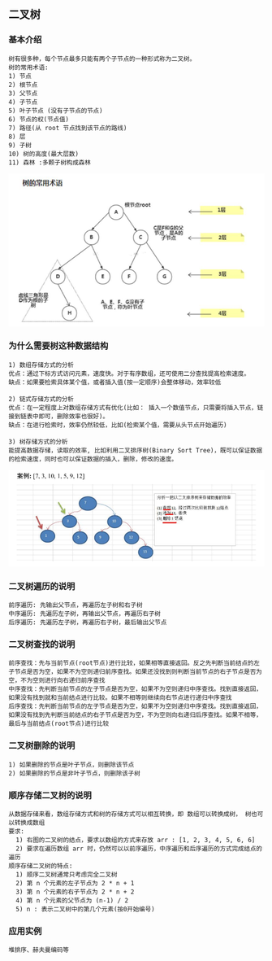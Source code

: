 ## 二叉树

### 基本介绍
```text
树有很多种，每个节点最多只能有两个子节点的一种形式称为二叉树。
树的常用术语:
1) 节点
2) 根节点
3) 父节点
4) 子节点
5) 叶子节点 (没有子节点的节点)
6) 节点的权(节点值)
7) 路径(从 root 节点找到该节点的路线)
8) 层
9) 子树
10) 树的高度(最大层数)
11) 森林 :多颗子树构成森林
```
![image](https://github.com/Tandoy/DataStructures-and-Algorithms/blob/master/DataStructures/images/%E4%BA%8C%E5%8F%89%E6%A0%91/%E4%BA%8C%E5%8F%89%E6%A0%91.PNG)

### 为什么需要树这种数据结构
```text
1) 数组存储方式的分析
优点：通过下标方式访问元素，速度快。对于有序数组，还可使用二分查找提高检索速度。
缺点：如果要检索具体某个值，或者插入值(按一定顺序)会整体移动，效率较低

2) 链式存储方式的分析
优点：在一定程度上对数组存储方式有优化(比如： 插入一个数值节点，只需要将插入节点，链接到链表中即可，删除效率也很好)。
缺点：在进行检索时，效率仍然较低，比如(检索某个值，需要从头节点开始遍历)

3) 树存储方式的分析
能提高数据存储，读取的效率, 比如利用二叉排序树(Binary Sort Tree)，既可以保证数据的检索速度，同时也可以保证数据的插入，删除，修改的速度。
```
![image](https://github.com/Tandoy/DataStructures-and-Algorithms/blob/master/DataStructures/images/%E4%BA%8C%E5%8F%89%E6%A0%91/%E4%BA%8C%E5%8F%89%E6%A0%91%E6%A1%88%E4%BE%8B.PNG)

### 二叉树遍历的说明
```text
前序遍历: 先输出父节点，再遍历左子树和右子树
中序遍历: 先遍历左子树，再输出父节点，再遍历右子树
后序遍历: 先遍历左子树，再遍历右子树，最后输出父节点
```
### 二叉树查找的说明
```text
前序查找：先与当前节点(root节点)进行比较，如果相等直接返回。反之先判断当前结点的左子节点是否为空，如果不为空则递归前序查找。如果还没找到则判断当前节点的右子节点是否为空，不为空则进行向右递归前序查找
中序查找：先判断当前节点的左子节点是否为空，如果不为空则递归中序查找。找到直接返回，如果没有找到就和当前结点进行比较。如果不相等则继续向右节点进行递归中序查找
后序查找：先判断当前节点的左子节点是否为空，如果不为空则递归中序查找。找到直接返回，如果没有找到先判断当前结点的右子节点是否为空，不为空则向右递归后序查找。如果不相等，最后与当前结点(root节点)进行比较
```
### 二叉树删除的说明
```text
1) 如果删除的节点是叶子节点，则删除该节点
2) 如果删除的节点是非叶子节点，则删除该子树
```
### 顺序存储二叉树的说明
```text
从数据存储来看，数组存储方式和树的存储方式可以相互转换，即 数组可以转换成树， 树也可以转换成数组
要求:
  1) 右图的二叉树的结点，要求以数组的方式来存放 arr : [1, 2, 3, 4, 5, 6, 6]
  2) 要求在遍历数组 arr 时，仍然可以以前序遍历，中序遍历和后序遍历的方式完成结点的遍历
顺序存储二叉树的特点:
  1) 顺序二叉树通常只考虑完全二叉树
  2) 第 n 个元素的左子节点为 2 * n + 1
  3) 第 n 个元素的右子节点为 2 * n + 2
  4) 第 n 个元素的父节点为 (n-1) / 2
  5) n : 表示二叉树中的第几个元素(按0开始编号)
```
### 应用实例
```text
堆排序、赫夫曼编码等
```